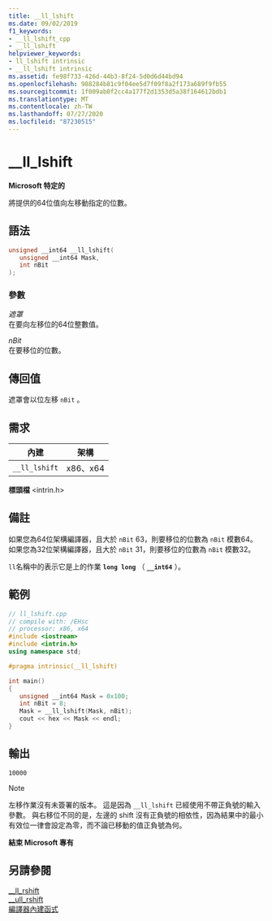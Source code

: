 ```yaml
---
title: __ll_lshift
ms.date: 09/02/2019
f1_keywords:
- __ll_lshift_cpp
- __ll_lshift
helpviewer_keywords:
- ll_lshift intrinsic
- __ll_lshift intrinsic
ms.assetid: fe98f733-426d-44b3-8f24-5d0d6d44bd94
ms.openlocfilehash: 988284b81c9f04ee5d7f09f8a2f173a689f9fb55
ms.sourcegitcommit: 1f009ab0f2cc4a177f2d1353d5a38f164612bdb1
ms.translationtype: MT
ms.contentlocale: zh-TW
ms.lasthandoff: 07/27/2020
ms.locfileid: "87230515"
---
```

# <a name="__ll_lshift"></a>__ll_lshift

**Microsoft 特定的**

將提供的64位值向左移動指定的位數。

## <a name="syntax"></a>語法

```C
unsigned __int64 __ll_lshift(
   unsigned __int64 Mask,
   int nBit
);
```

### <a name="parameters"></a>參數

*遮罩*\
在要向左移位的64位整數值。

*nBit*\
在要移位的位數。

## <a name="return-value"></a>傳回值

遮罩會以位左移 `nBit` 。

## <a name="requirements"></a>需求

|內建|架構|
|---------------|------------------|
|`__ll_lshift`|x86、x64|

**標頭檔** \<intrin.h>

## <a name="remarks"></a>備註

如果您為64位架構編譯器，且大於 `nBit` 63，則要移位的位數為 `nBit` 模數64。 如果您為32位架構編譯器，且大於 `nBit` 31，則要移位的位數為 `nBit` 模數32。

`ll`名稱中的表示它是上的作業 **`long long`** （ **`__int64`** ）。

## <a name="example"></a>範例

```cpp
// ll_lshift.cpp
// compile with: /EHsc
// processor: x86, x64
#include <iostream>
#include <intrin.h>
using namespace std;

#pragma intrinsic(__ll_lshift)

int main()
{
   unsigned __int64 Mask = 0x100;
   int nBit = 8;
   Mask = __ll_lshift(Mask, nBit);
   cout << hex << Mask << endl;
}
```

## <a name="output"></a>輸出

```Output
10000
```

> [!NOTE]
> 左移作業沒有未簽署的版本。 這是因為 `__ll_lshift` 已經使用不帶正負號的輸入參數。 與右移位不同的是，左邊的 shift 沒有正負號的相依性，因為結果中的最小有效位一律會設定為零，而不論已移動的值正負號為何。

**結束 Microsoft 專有**

## <a name="see-also"></a>另請參閱

[__ll_rshift](../intrinsics/ll-rshift.md)\
[__ull_rshift](../intrinsics/ull-rshift.md)\
[編譯器內建函式](../intrinsics/compiler-intrinsics.md)
